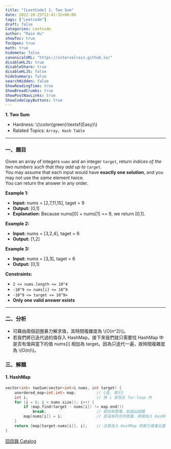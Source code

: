 ```yaml
---
title: "[LeetCode] 1. Two Sum"
date: 2022-10-25T12:41:32+08:00
tags: ["Leetcode"]
draft: false
Categories: Leetcode
author: "Rain Hu"
showToc: true
TocOpen: true
math: true
hidemeta: false
canonicalURL: "https://intervalrain.github.io/"
disableHLJS: true
disableShare: true
disableHLJS: false
hideSummary: false
searchHidden: false
ShowReadingTime: true
ShowBreadCrumbs: true
ShowPostNavLinks: true
ShowCodeCopyButtons: true
---
```

**1. Two Sum**
+ Hardness: \\(\color{green}\textsf{Easy}\\)
+ Ralated Topics: `Array`、`Hash Table`
---
### 一、題目
Given an array of integers `nums` and an integer `target`, return *indices of the two numbers such that they add up to `target`*.  
You may assume that each input would have **exactly one solution**, and you may not use the *same* element twice.  
You can return the answer in any order.

**Example 1:**  
+ **Input:** nums = [2,7,11,15], taget = 9  
+ **Output:** [0,1]  
+ **Explanation:** Because nums[0] + nums[1] == 9, we return [0,1].

**Example 2:**
+ **Input:** nums = [3,2,4], taget = 6  
+ **Output:** [1,2]  

**Example 3:**
+ **Input:** nums = [3,3], taget = 6  
+ **Output:** [0,1]  

**Constraints:**
+ `2 <= nums.length <= 10^4`
+ `-10^9 <= nums[i] <= 10^9`
+ `-10^9 <= target <= 10^9>`
+ **Only one valid answer exists**

---

### 二、分析
+ 可藉由兩個迴圈暴力解求值，其時間複雜度為 \\(O(n^2)\\)。
+ 若我們將已迭代過的值存入 HashMap，接下來我們就只需要找 HashMap 中是否有值與當下的值 nums[i] 相加為 target。因為只迭代一遍，故時間複雜度為 \\(O(n)\\)。
### 三、解題
#### 1. HashMap
```C++
vector<int> twoSum(vector<int>& nums, int target) {
    unordered_map<int,int> map;         // {值, 索引}
    int i;                              // 將 i 宣告在 for-loop 外
    for (i = 0; i < nums.size(); i++) {
        if (map.find(target - nums[i]) != map.end()) 
            break;                      // 若找到答案，則退出迴圈
        map[nums[i]] = i;               // 若沒有符合的答案，將值加入 HashMap
    }
    return {map[target-nums[i]], i};    // 注意加入 HashMap 的索引值會比當下的 i 值還小
}
```
[回目錄 Catalog](/posts/leetcode)
